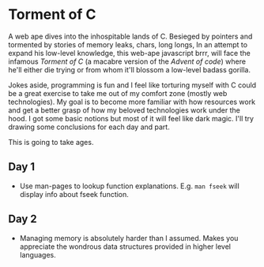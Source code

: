 # Torment of C

A web ape dives into the inhospitable lands of C. Besieged by pointers and tormented by stories of memory leaks, chars, long longs,
In an attempt to expand his low-level knowledge, this web-ape javascript brrr, will face the infamous _Torment of C_ (a macabre version of the _Advent of code_)
where he'll either die trying or from whom it'll blossom a low-level badass gorilla.

Jokes aside, programming is fun and I feel like torturing myself with C could be a great exercise to take me out of my comfort zone (mostly web technologies).
My goal is to become more familiar with how resources work and get a better grasp of how my beloved technologies work under the hood.
I got some basic notions but most of it will feel like dark magic. I'll try drawing some conclusions for each day and part.

This is going to take ages.

## Day 1

* Use man-pages to lookup function explanations. E.g. `man fseek` will display info about fseek function.

## Day 2

* Managing memory is absolutely harder than I assumed. Makes you appreciate the wondrous data structures provided in higher level languages.
